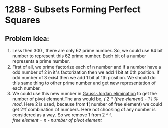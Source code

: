 # 1288 - Subsets Forming Perfect Squares
##  Problem Idea:

 1. Less then 300 , there are only 62 prime number. So, we could use 64 bit number to represent this 62 prime number. Each bit of a number represents a prime number.
 2. First of all, we prime factorize each of n number and if a number have a odd number of 2 in it's factorization then we add 1 bit at 0th position. If odd number of 3 exist then we add 1 bit at 1th position. We should do this same thing to other prime number and get new representation of each number.
 3. We could use this new number in [Gauss-Jordan elimination](https://cp-algorithms.com/linear_algebra/linear-system-gauss.html) to get the number of pivot element.The ans would be, *( 2 ^ (free element) - 1 ) % mod*.  Here 2 is used, because from **f**( number of free element) we could get 2^f combination of numbers. Here not choosing of any number is considered as a way. So we remove 1 from 2 ^ f.  
   *free element = n - number of pivot element*


<!--stackedit_data:
eyJoaXN0b3J5IjpbLTE3NTYxNzEwNDRdfQ==
-->